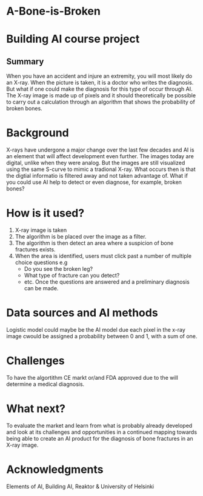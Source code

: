 # A-Bone-is-Broken
# Building AI course project
## Summary
When you have an accident and injure an extremity, you will most likely do an X-ray. When the picture is taken, it is a doctor who writes the diagnosis. But what if one could make the diagnosis for this type of occur through AI. The X-ray image is made up of pixels and it should theoretically be possible to carry out a calculation through an algorithm that shows the probability of broken bones.

# Background
X-rays have undergone a major change over the last few decades and AI is an element that will affect development even further. The images today are digital, unlike when they were analog. But the images are still visualized using the same S-curve to mimic a tradional X-ray. What occurs then is that the digtial informatio is filtered away and not taken advantage of. What if you could use AI help to detect or even diagnose, for example, broken bones?

# How is it used?
1. X-ray image is taken 
2. The algorithm is be placed over the image as a filter.
3. The algorithm is then detect an area where a suspicion of bone fractures exists. 
4. When the area is identified, users must click past a number of multiple choice questions e.g
      - Do you see the broken leg?
      - What type of fracture can you detect?
      - etc.
 Once the questions are answered and a preliminary diagnosis can be made.

# Data sources and AI methods
Logistic model could maybe be the AI model due each pixel in the x-ray image cwould be assigned a probability between 0 and 1, with a sum of one.

# Challenges
To have the algortithm CE markt or/and FDA approved due to the will determine a medical diagnosis.

# What next?
To evaluate the market and learn from what is probably already developed and look at its challenges and opportunities in a continued mapping towards being able to create an AI product for the diagnosis of bone fractures in an X-ray image.

# Acknowledgments
Elements of AI, Building AI, Reaktor & University of Helsinki
